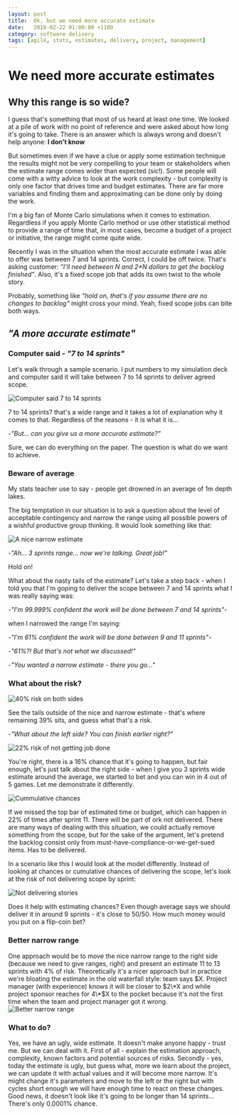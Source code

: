 ```yaml
---
layout: post
title:  Ok, but we need more accurate estimate
date:   2018-02-22 01:00:00 +1100
category: software delivery
tags: [agile, stats, estimates, delivery, project, management]
---
```


# We need more accurate estimates

## Why this range is so wide?

I guess that's something that most of us heard at least one time. We looked at a pile of work with no point of reference and were asked about how long it's going to take. There is an answer which is always wrong and doesn't help anyone: **I don't know**

But sometimes even if we have a clue or apply some estimation technique the results might not be very compelling to your team or stakeholders when the estimate range comes wider than expected (sic!). Some people will come with a witty advice to look at the work complexity - but complexity is only one factor that drives time and budget estimates. There are far more variables and finding them and approximating can be done only by doing the work.

I'm a big fan of Monte Carlo simulations when it comes to estimation. Regardless if you apply Monte Carlo method or use other statistical method to provide a range of time that, in most cases, become a budget of a project or initiative, the range might come quite wide.

Recently I was in the situation when the most accurate estimate I was able to offer was between 7 and 14 sprints. Correct, I could be off twice. That's asking customer: _"I'll need between N and 2*N dollars to get the backlog finished"_. Also, it's a fixed scope job that adds its own twist to the whole story.

Probably, something like _"hold on, that's if you assume there are no changes to backlog"_ might cross your mind. Yeah, fixed scope jobs can bite both ways.

## _"A more accurate estimate"_

### Computer said - _"7 to 14 sprints"_

Let's walk through a sample scenario. I put numbers to my simulation deck and computer said it will take between 7 to 14 sprints to deliver agreed scope.

![Computer said 7 to 14 sprints](../img/2018-02-22-estimates/chance-deliver-stories.PNG)

7 to 14 sprints? that's a wide range and it takes a lot of explanation why it comes to that. Regardless of the reasons - it is what it is...


_-"But... can you give us a more accurate estimate?"_

Sure, we can do everything on the paper. The question is what do we want to achieve.

### Beware of average

My stats teacher use to say - people get drowned in an average of 1m depth lakes.

The big temptation in our situation is to ask a question about the level of acceptable contingency and narrow the range using all possible powers of a wishful productive group thinking. It would look something like that:

![A nice narrow estimate](../img/2018-02-22-estimates/chance-deliver-stories-smaller-range.PNG)

_-"Ah... 3 sprints range... now we're talking. Great job!"_

Hold on!

What about the nasty tails of the estimate? Let's take a step back - when I told you that I'm goping to deliver the scope between 7 and 14 sprints what I was really saying was:

_-"I'm 99.999% confident the work will be done between 7 and 14 sprints"-_

when I narrowed the range I'm saying:

_-"I'm 61% confident the work will be done between 9 and 11 sprints"-_

_-"61%?! But that's not what we discussed!"_

_-"You wanted a narrow estimate - there you go..."_

### What about the risk?

![40% risk on both sides](../img/2018-02-22-estimates/chance-deliver-stories-risk.PNG)

See the tails outside of the nice and narrow estimate - that's where remaining 39% sits, and guess what that's a risk.

_-"What about the left side? You can finish earlier right?"_

![22% risk of not getting job done](../img/2018-02-22-estimates/chance-deliver-stories-risk2.PNG)

You're right, there is a 16% chance that it's going to happen, but fair enough, let's just talk about the right side - when I give you 3 sprints wide estimate around the average, we started to bet and you can win in 4 out of 5 games. Let me demonstrate it differently.

![Cummulative chances](../img/2018-02-22-estimates/chance-deliver-stories-cummulative-risk.PNG)

If we missed the top bar of estimated time or budget, which can happen in 22% of times after sprint 11. There will be part of ork not delivered. There are many ways of dealing with this situation, we could actually remove something from the scope, but for the sake of the argument, let's pretend the backlog consist only from must-have-compliance-or-we-get-sued items. Has to be delivered.

In a scenario like this I would look at the model differently. Instead of looking at chances or cumulative chances of delivering the scope, let's look at the risk of not delivering scope by sprint:

![Not delivering stories](../img/2018-02-22-estimates/chance-not-deliver-stories-cummulative.PNG)

Does it help with estimating chances? Even though average says we should deliver it in around 9 sprints - it's close to 50/50. How much money would you put on a flip-coin bet?

### Better narrow range

One approach would be to move the nice narrow range to the right side (because we need to give ranges, right) and present an estimate 11 to 13 sprints with 4% of risk. Theoretically it's a nicer approach but in practice we're bloating the estimate in the old waterfall style: team says $X. Project manager (with experience) knows it will be closer to $2\*X and while project sponsor reaches for 4\*$X to the pocket because it's not the first time when the team and project manager got it wrong.
![Better narrow range](../img/2018-02-22-estimates/chance-deliver-stories-range-better.PNG)

### What to do?

Yes, we have an ugly, wide estimate. It doesn't make anyone happy - trust me. But we can deal with it. First of all - explain the estimation approach, complexity, known factors and potential sources of risks. Secondly - yes, today the estimate is ugly, but guess what, more we learn about the project, we can update it with actual values and it will become more narrow. It's might change it's parameters and move to the left or the right but with cycles short enough we will have enough time to react on these changes. Good news, it doesn't look like it's going to be longer than 14 sprints... There's only 0.0001% chance.